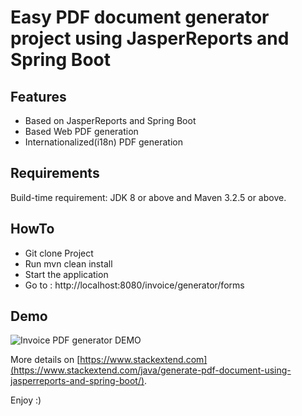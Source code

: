 # Easy PDF document generator project using JasperReports and Spring Boot

## Features

- Based on JasperReports and Spring Boot
- Based Web PDF generation
- Internationalized(i18n) PDF generation

## Requirements

Build-time requirement: JDK 8 or above and Maven 3.2.5 or above.

## HowTo

- Git clone Project
- Run mvn clean install
- Start the application
- Go to : http://localhost:8080/invoice/generator/forms

## Demo

![Invoice PDF generator DEMO](https://www.stackextend.com/wp-content/uploads/2020/02/invoice-pdf-generator-demo.gif)


More details on [https://www.stackextend.com](https://www.stackextend.com/java/generate-pdf-document-using-jasperreports-and-spring-boot/).

Enjoy :)

